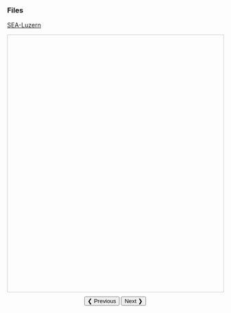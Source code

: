 ### Files 
<u>[SEA-Luzern](https://gkabas.netlify.app/files/ETS.pdf)</u> <br>

<div id="pdfViewer" style="width:100%; height:600px; border:1px solid #ccc;"></div>

<div style="text-align:center; margin-top:10px;">
  <button onclick="prevSlide()">❮ Previous</button>
  <button onclick="nextSlide()">Next ❯</button>
</div>
<script src="https://mozilla.github.io/pdf.js/build/pdf.js"></script>
<script src="https://mozilla.github.io/pdf.js/build/pdf.worker.js"></script>
<script>
  const url = 'https://gkabas.netlify.app/files/ETS.pdf'; // Path to your PDF
  const pdfViewer = document.getElementById('pdfViewer');
  let pdfDoc = null;
  let pageNum = 1;

  const renderPage = (num) => {
    pdfDoc.getPage(num).then((page) => {
      const viewport = page.getViewport({ scale: 1.5 });
      const canvas = document.createElement('canvas');
      const context = canvas.getContext('2d');

      canvas.height = viewport.height;
      canvas.width = viewport.width;

      pdfViewer.innerHTML = ''; // Clear the viewer
      pdfViewer.appendChild(canvas);

      const renderContext = {
        canvasContext: context,
        viewport: viewport,
      };

      page.render(renderContext);
    });
  };

  const loadPDF = () => {
    const loadingTask = pdfjsLib.getDocument(url);
    loadingTask.promise.then((pdf) => {
      pdfDoc = pdf;
      renderPage(pageNum);
    });
  };

  const prevSlide = () => {
    if (pageNum <= 1) return;
    pageNum--;
    renderPage(pageNum);
  };

  const nextSlide = () => {
    if (pageNum >= pdfDoc.numPages) return;
    pageNum++;
    renderPage(pageNum);
  };

  pdfjsLib.GlobalWorkerOptions.workerSrc =
    'https://mozilla.github.io/pdf.js/build/pdf.worker.js';
  loadPDF();
</script>
